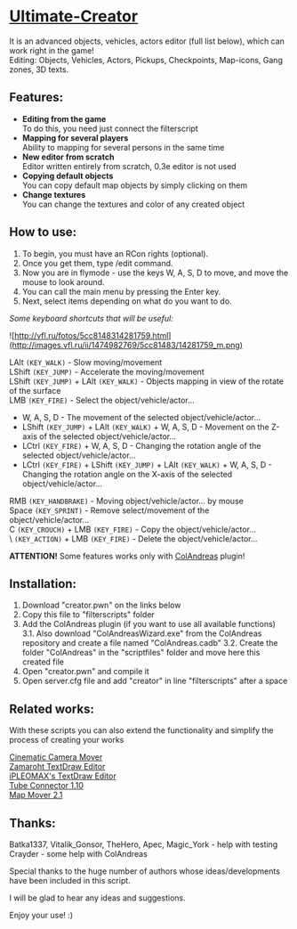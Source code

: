# [Ultimate-Creator](http://forum.sa-mp.com/showthread.php?t=620522)

It is an advanced objects, vehicles, actors editor (full list below), which can work right in the game!  
Editing: Objects, Vehicles, Actors, Pickups, Checkpoints, Map-icons, Gang zones, 3D texts.

## Features:
* **Editing from the game**  
  To do this, you need just connect the filterscript
* **Mapping for several players**  
  Ability to mapping for several persons in the same time
* **New editor from scratch**  
  Editor written entirely from scratch, 0.3e editor is not used
* **Copying default objects**  
  You can copy default map objects by simply clicking on them
* **Change textures**  
  You can change the textures and color of any created object

## How to use:
1. To begin, you must have an RCon rights (optional).
2. Once you get them, type /edit command.
3. Now you are in flymode - use the keys W, A, S, D to move, and move the mouse to look around.
4. You can call the main menu by pressing the Enter key.
5. Next, select items depending on what do you want to do.

*Some keyboard shortcuts that will be useful:*

![http://vfl.ru/fotos/5cc8148314281759.html](http://images.vfl.ru/ii/1474982769/5cc81483/14281759_m.png)

LAlt `(KEY_WALK)` - Slow moving/movement  
LShift `(KEY_JUMP)` - Accelerate the moving/movement  
LShift `(KEY_JUMP)` + LAlt `(KEY_WALK)` - Objects mapping in view of the rotate of the surface  
LMB `(KEY_FIRE)` - Select the object/vehicle/actor...  
* W, A, S, D - The movement of the selected object/vehicle/actor...  
* LShift `(KEY_JUMP)` + LAlt `(KEY_WALK)` + W, A, S, D - Movement on the Z-axis of the selected object/vehicle/actor...  
* LCtrl `(KEY_FIRE)` + W, A, S, D - Changing the rotation angle of the selected object/vehicle/actor...  
* LCtrl `(KEY_FIRE)` + LShift `(KEY_JUMP)` + LAlt `(KEY_WALK)` + W, A, S, D - Changing the rotation angle on the X-axis of the selected object/vehicle/actor...  

RMB `(KEY_HANDBRAKE)` - Moving object/vehicle/actor... by mouse  
Space `(KEY_SPRINT)` - Remove select/movement of the object/vehicle/actor...  
C `(KEY_CROUCH)` + LMB `(KEY_FIRE)` - Copy the object/vehicle/actor...  
\ `(KEY_ACTION)` + LMB `(KEY_FIRE)` - Delete the object/vehicle/actor...  

**ATTENTION!** Some features works only with [ColAndreas](http://forum.sa-mp.com/showthread.php?t=586068) plugin!

## Installation:
1. Download "creator.pwn" on the links below
2. Copy this file to "filterscripts" folder
3. Add the ColAndreas plugin (if you want to use all available functions)  
 3.1. Also download "ColAndreasWizard.exe" from the ColAndreas repository and create a file named "ColAndreas.cadb"
 3.2. Create the folder "ColAndreas" in the "scriptfiles" folder and move here this created file
4. Open "creator.pwn" and compile it
5. Open server.cfg file and add "creator" in line "filterscripts" after a space

## Related works:
With these scripts you can also extend the functionality and simplify the process of creating your works

[Cinematic Camera Mover](http://forum.sa-mp.com/showthread.php?t=329813)  
[Zamaroht TextDraw Editor](http://forum.sa-mp.com/showthread.php?t=406833)  
[iPLEOMAX's TextDraw Editor](http://forum.sa-mp.com/showthread.php?t=376758)  
[Tube Connector 1.10](http://forum.sa-mp.com/showthread.php?t=578958)  
[Map Mover 2.1](https://github.com/adri1-601/MAP-MOVER)

## Thanks:
Batka1337, Vitalik_Gonsor, TheHero, Apec, Magic_York - help with testing  
Crayder - some help with ColAndreas

Special thanks to the huge number of authors whose ideas/developments have been included in this script.

I will be glad to hear any ideas and suggestions.

Enjoy your use! :)
